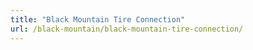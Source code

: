 ```yaml
---
title: "Black Mountain Tire Connection"
url: /black-mountain/black-mountain-tire-connection/
---
```

